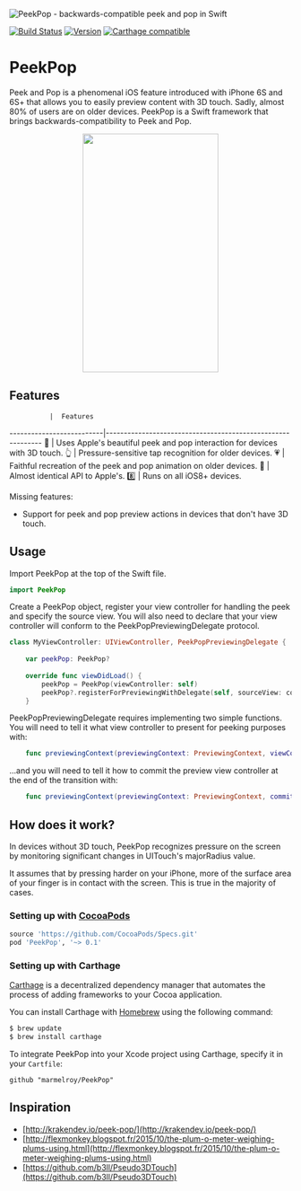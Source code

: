 ![PeekPop - backwards-compatible peek and pop in Swift](https://cloud.githubusercontent.com/assets/889949/13729164/1df56d7a-e92f-11e5-8190-4188f7e848aa.png)

[![Build Status](https://travis-ci.org/marmelroy/PeekPop.svg?branch=master)](https://travis-ci.org/marmelroy/PeekPop) [![Version](http://img.shields.io/cocoapods/v/PeekPop.svg)](http://cocoapods.org/?q=PeekPop)
[![Carthage compatible](https://img.shields.io/badge/Carthage-compatible-4BC51D.svg?style=flat)](https://github.com/Carthage/Carthage)

# PeekPop
Peek and Pop is a phenomenal iOS feature introduced with iPhone 6S and 6S+ that allows you to easily preview content with 3D touch. Sadly, almost 80% of users are on older devices. PeekPop is a Swift framework that brings backwards-compatibility to Peek and Pop.  

<p align="center"><img src="http://i.giphy.com/3o7ablu0adICfQ3OXC.gif" width="242" height="425"/></p>

## Features


              |  Features
--------------------------|------------------------------------------------------------
:star2: | Uses Apple's beautiful peek and pop interaction for devices with 3D touch.
:point_up_2: | Pressure-sensitive tap recognition for older devices.
:heartpulse: | Faithful recreation of the peek and pop animation on older devices. 
:iphone: | Almost identical API to Apple's.
:eight: | Runs on all iOS8+ devices.

Missing features:
- Support for peek and pop preview actions in devices that don't have 3D touch. 

## Usage

Import PeekPop at the top of the Swift file.

```swift
import PeekPop
```

Create a PeekPop object, register your view controller for handling the peek and specify the source view. You will also need to declare that your view controller will conform to the PeekPopPreviewingDelegate protocol.

```swift
class MyViewController: UIViewController, PeekPopPreviewingDelegate {
    
    var peekPop: PeekPop?
        
    override func viewDidLoad() {
        peekPop = PeekPop(viewController: self)
        peekPop?.registerForPreviewingWithDelegate(self, sourceView: collectionView)
    }
```

PeekPopPreviewingDelegate requires implementing two simple functions. You will need to tell it what view controller to present for peeking purposes with: 
```swift
    func previewingContext(previewingContext: PreviewingContext, viewControllerForLocation location: CGPoint) -> UIViewController?
```

...and you will need to tell it how to commit the preview view controller at the end of the transition with: 
```swift
    func previewingContext(previewingContext: PreviewingContext, commitViewController viewControllerToCommit: UIViewController)
```

## How does it work? 

In devices without 3D touch, PeekPop recognizes pressure on the screen by monitoring significant changes in UITouch's majorRadius value. 

It assumes that by pressing harder on your iPhone, more of the surface area of your finger is in contact with the screen. This is true in the majority of cases. 

### Setting up with [CocoaPods](http://cocoapods.org/?q=PeekPop)
```ruby
source 'https://github.com/CocoaPods/Specs.git'
pod 'PeekPop', '~> 0.1'
```

### Setting up with Carthage

[Carthage](https://github.com/Carthage/Carthage) is a decentralized dependency manager that automates the process of adding frameworks to your Cocoa application.

You can install Carthage with [Homebrew](http://brew.sh/) using the following command:

```bash
$ brew update
$ brew install carthage
```

To integrate PeekPop into your Xcode project using Carthage, specify it in your `Cartfile`:

```ogdl
github "marmelroy/PeekPop"
```

## Inspiration
- [http://krakendev.io/peek-pop/](http://krakendev.io/peek-pop/)
- [http://flexmonkey.blogspot.fr/2015/10/the-plum-o-meter-weighing-plums-using.html](http://flexmonkey.blogspot.fr/2015/10/the-plum-o-meter-weighing-plums-using.html)
- [https://github.com/b3ll/Pseudo3DTouch](https://github.com/b3ll/Pseudo3DTouch)

